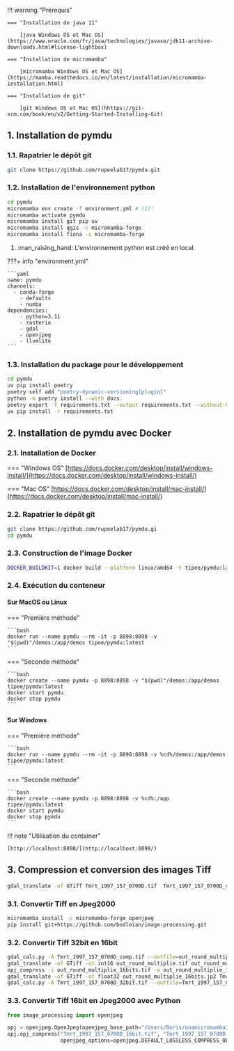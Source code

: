 !!! warning "Prérequis"

    === "Installation de java 11"
    
        [java Windows OS et Mac OS](https://www.oracle.com/fr/java/technologies/javase/jdk11-archive-downloads.html#license-lightbox)
    
    === "Installation de micromamba"
    
        [micromamba Windows OS et Mac OS](https://mamba.readthedocs.io/en/latest/installation/micromamba-installation.html)
    
    === "Installation de git"
    
        [git Windows OS et Mac OS](hhttps://git-scm.com/book/en/v2/Getting-Started-Installing-Git)

## 1. Installation de pymdu

### 1.1. Rapatrier le dépôt git

```bash
git clone https://github.com/rupeelab17/pymdu.git
```

### 1.2. Installation de l'environnement python

```bash
cd pymdu
micromamba env create -f environment.yml # (1)!
micromamba activate pymdu
micromamba install git pip uv
micromamba install qgis -c micromamba-forge
micromamba install fiona -c micromamba-forge
```

1.  :man_raising_hand: L'environnement python est créé en local.


???+ info "environment.yml"

    ```yaml 
    name: pymdu
    channels:
      - conda-forge
        - defaults
        - numba
    dependencies:
        - python=3.11
        - rasterio
        - gdal
        - openjpeg
        - llvmlite
    ```

### 1.3. Installation du package pour le développement

```bash
cd pymdu
uv pip install poetry
poetry self add "poetry-dynamic-versioning[plugin]"
python -m poetry install --with docs
poetry export -f requirements.txt --output requirements.txt --without-hashes --with docs
uv pip install -r requirements.txt
```

## 2. Installation de pymdu avec Docker

### 2.1. Installation de Docker
=== "Windows OS"
    [https://docs.docker.com/desktop/install/windows-install/](https://docs.docker.com/desktop/install/windows-install/)

=== "Mac OS"
    [https://docs.docker.com/desktop/install/mac-install/](https://docs.docker.com/desktop/install/mac-install/)

### 2.2. Rapatrier le dépôt git

```bash
git clone https://github.com/rupeelab17/pymdu.gi
cd pymdu
```

### 2.3. Construction de l'image Docker

```bash
DOCKER_BUILDKIT=1 docker build --platform linux/amd64 -t tipee/pymdu:latest .
```

### 2.4. Exécution du conteneur

#### Sur MacOS ou Linux

=== "Première méthode"
    
    ```bash
    docker run --name pymdu --rm -it -p 8898:8898 -v "$(pwd)"/demos:/app/demos tipee/pymdu:latest
    ```

=== "Seconde méthode"
    
    ```bash
    docker create --name pymdu -p 8898:8898 -v "$(pwd)"/demos:/app/demos tipee/pymdu:latest
    docker start pymdu
    docker stop pymdu
    ```

#### Sur Windows

=== "Première méthode"

    ```bash
    docker run --name pymdu --rm -it -p 8898:8898 -v %cd%/demos:/app/demos tipee/pymdu:latest
    ```

=== "Seconde méthode"

    ```bash
    docker create --name pymdu -p 8898:8898 -v %cd%:/app tipee/pymdu:latest
    docker start pymdu
    docker stop pymdu
    ```

!!! note "Utilisation du container"

    [http://localhost:8898/](http://localhost:8898/)

## 3. Compression et conversion des images Tiff

```bash
gdal_translate -of GTiff Tmrt_1997_157_0700D.tif  Tmrt_1997_157_0700D_comp.tif -co COMPRESS=DEFLATE -co PREDICTOR=2 -co DISCARD_LSB=2

```

### 3.1. Convertir Tiff en Jpeg2000

```bash
micromamba install -c micromamba-forge openjpeg
pip install git+https://github.com/bodleian/image-processing.git
```

### 3.2. Convertir Tiff 32bit en 16bit

```bash
gdal_calc.py -A Tmrt_1997_157_0700D_comp.tif --outfile=out_round_multiplie.tif --calc="round(A,3)*1000" 
gdal_translate -of GTiff -ot int16 out_round_multiplie.tif out_round_multiplie_16bits.tif
opj_compress -i out_round_multiplie_16bits.tif -o out_round_multiplie_16bits.jp2
gdal_translate -of GTiff -ot float32 out_round_multiplie_16bits.jp2 Tmrt_1997_157_0700D_32bit.tif
gdal_calc.py -A Tmrt_1997_157_0700D_32bit.tif --outfile=Tmrt_1997_157_0700D_final.tif --calc="A/1000"
```

### 3.3. Convertir Tiff 16bit en Jpeg2000 avec Python

```python
from image_processing import openjpeg

opj = openjpeg.OpenJpeg(openjpeg_base_path="/Users/Boris/anamicromamba3/envs/pymdu/bin/opj_compress")
opj.opj_compress("Tmrt_1997_157_0700D_16bit.tif", "Tmrt_1997_157_0700D.jp2",
                 openjpeg_options=openjpeg.DEFAULT_LOSSLESS_COMPRESS_OPTIONS)
```

